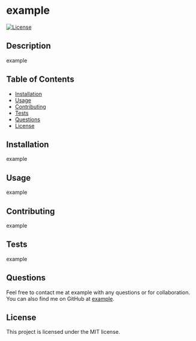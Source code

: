 
# example
[![License](https://img.shields.io/badge/License-MIT-yellow.svg)](https://opensource.org/licenses/MIT)

## Description
example

## Table of Contents
- [Installation](#installation)
- [Usage](#usage)
- [Contributing](#contributing)
- [Tests](#tests)
- [Questions](#questions)
- [License](#license)

## Installation
example

## Usage
example

## Contributing
example

## Tests
example

## Questions
Feel free to contact me at example with any questions or for collaboration. You can also find me on GitHub at [example](https://github.com/example).

## License
This project is licensed under the MIT license.
